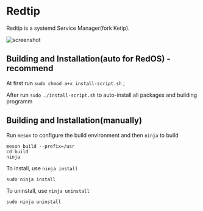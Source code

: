 # Redtip

Redtip is a systemd Service Manager(fork Ketip).

![screenshot](https://i.imgur.com/FHe9A38.png)

## Building and Installation(auto for RedOS) - recommend
At first run `sudo chmod a+x install-script.sh` ;

After run `sudo ./install-script.sh` to auto-install all packages and building programm

## Building and Installation(manually)

Run `meson` to configure the build environment and then `ninja` to build

    meson build --prefix=/usr
    cd build
    ninja

To install, use `ninja install`

    sudo ninja install

To uninstall, use `ninja uninstall`

    sudo ninja uninstall

